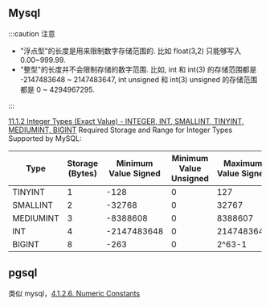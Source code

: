 ## Mysql

:::caution 注意

- "浮点型"的长度是用来限制数字存储范围的. 比如 float(3,2) 只能够写入 0.00~999.99.
- "整型"的长度并不会限制存储的数字范围. 比如, int 和 int(3) 的存储范围都是 -2147483648 ~ 2147483647, int unsigned 和 int(3) unsigned 的存储范围都是 0 ~ 4294967295.

:::

[11.1.2 Integer Types (Exact Value) - INTEGER, INT, SMALLINT, TINYINT, MEDIUMINT, BIGINT](https://dev.mysql.com/doc/refman/8.0/en/integer-types.html)
Required Storage and Range for Integer Types Supported by MySQL:

| Type      | Storage (Bytes) | Minimum Value Signed | Minimum Value Unsigned | Maximum Value Signed | Maximum Value Unsigned |
| --------- | --------------- | -------------------- | ---------------------- | -------------------- | ---------------------- |
| TINYINT   | 1               | -128                 | 0                      | 127                  | 255                    |
| SMALLINT  | 2               | -32768               | 0                      | 32767                | 65535                  |
| MEDIUMINT | 3               | -8388608             | 0                      | 8388607              | 16777215               |
| INT       | 4               | -2147483648          | 0                      | 2147483647           | 4294967295             |
| BIGINT    | 8               | -263                 | 0                      | 2^63-1               | 2^64-1                 |

## pgsql

类似 mysql，[4.1.2.6. Numeric Constants](https://www.postgresql.org/docs/current/sql-syntax-lexical.html#SQL-SYNTAX-CONSTANTS-NUMERIC)
